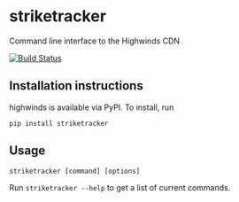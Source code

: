striketracker
=============

Command line interface to the Highwinds CDN

[![Build Status](https://travis-ci.org/Highwinds/striketracker.svg?branch=master)](https://travis-ci.org/Highwinds/striketracker)

## Installation instructions

highwinds is available via PyPI. To install, run

    pip install striketracker

## Usage

    striketracker [command] [options]

Run `striketracker --help` to get a list of current commands.